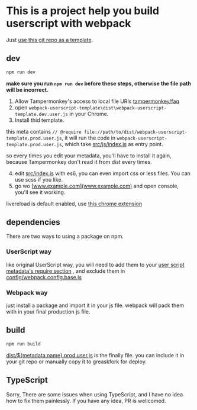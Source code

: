 # This is a project help you build userscript with webpack

Just [use this git repo as a template](https://github.com/Trim21/webpack-userscript-template/generate).

## dev

```bash
npm run dev
```

**make sure you run `npm run dev` before these steps, otherwise the file path will be incorrect.**

1. Allow Tampermonkey's access to local file URIs [tampermonkey/faq](https://tampermonkey.net/faq.php?ext=dhdg#Q204)
2. open `webpack-userscript-template\dist\webpack-userscript-template.dev.user.js` in your Chrome.
3. Install thid template.

this meta contains `// @require file://path/to/dist/webpack-userscript-template.prod.user.js`,
it will run the code in `webpack-userscript-template.prod.user.js`,
which take [src/js/index.js](./src/js/index.js) as entry point.

so every times you edit your metadata, you'll have to install it again,
because Tampermonkey don't read it from dist every times.

4. edit [src/index.js](./src/index.js) with es6, you can even import css or less files. You can use scss if you like.
5. go wo [www.example.com](www.example.com) and open console, you'll see it working.

livereload is default enabled, use [this chrome extension](https://chrome.google.com/webstore/detail/jnihajbhpnppcggbcgedagnkighmdlei)

## dependencies

There are two ways to using a package on npm.

### UserScript way

like original UserScript way, you will need to add them to your [user script metadata's require section](./config/metadata.js#L13-L17)  , and exclude them in [config/webpack.config.base.js](./config/webpack.config.base.js#L22-L26)

### Webpack way

just install a package and import it in your js file. webpack will pack them with in your final production js file.

## build

```bash
npm run build
```

[dist/${metadata.name}.prod.user.js](./dist/webpack-userscript-template.prod.user.js)
is the finally file. you can include it in your git repo or manually copy it to greaskfork for deploy.


## TypeScript

Sorry, There are some issues when using TypeScript,
and I have no idea how to fix them painlessly. If you have any idea, PR is wellcomed.
